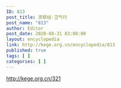 ```yaml
---
ID: 813
post_title: 灵枢经·卫气行
post_name: "813"
author: Editor
post_date: 2020-08-31 03:00:00
layout: encyclopedia
link: http://kege.org.cn/encyclopedia/813
published: true
tags: [ ]
categories: [ ]
---
```

http://kege.org.cn/321